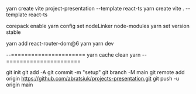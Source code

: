 yarn create vite project-presentation --template react-ts
yarn create vite . --template react-ts

corepack enable
yarn config set nodeLinker node-modules
yarn set version stable

 
yarn add react-router-dom@6
yarn
yarn dev

--======================
yarn cache clean
yarn
--======================


git init
git add -A
git commit -m "setup"
git branch -M main
git remote add origin https://github.com/abratsiuk/projects-presentation.git
git push -u origin main
